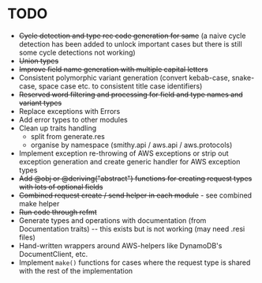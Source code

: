 # TODO

* ~~Cycle detection and type rec code generation for same~~ (a naive cycle detection has been added to unlock important cases but there is still some cycle detections not working)
* ~~Union types~~
* ~~Improve field name generation with multiple capital letters~~
* Consistent polymorphic variant generation (convert kebab-case, snake-case, space case etc. to consistent title case identifiers)
* ~~Reserved word filtering and processing for field and type names and variant types~~
* Replace exceptions with Errors
* Add error types to other modules
* Clean up traits handling
  - split from generate.res
  - organise by namespace (smithy.api / aws.api / aws.protocols)
* Implement exception re-throwing of AWS exceptions or strip out exception generation and create generic handler for AWS exception types
* ~~Add @obj or @deriving("abstract") functions for creating request types with lots of optional fields~~
* ~~Combined request create / send helper in each module~~ - see combined make helper
* ~~Run code through refmt~~
* Generate types and operations with documentation (from Documentation traits) -- this exists but is not working (may need .resi files)
* Hand-written wrappers around AWS-helpers like DynamoDB's DocumentClient, etc.
* Implement `make()` functions for cases where the request type is shared with the rest of the implementation
